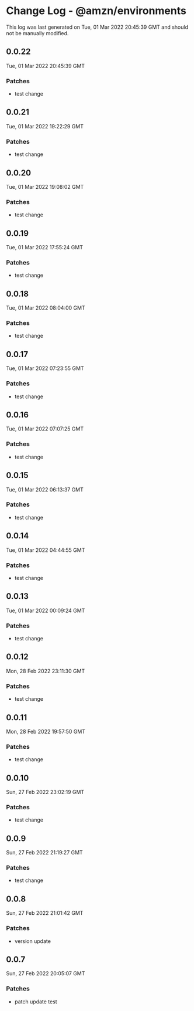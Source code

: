 # Change Log - @amzn/environments

This log was last generated on Tue, 01 Mar 2022 20:45:39 GMT and should not be manually modified.

## 0.0.22
Tue, 01 Mar 2022 20:45:39 GMT

### Patches

- test change

## 0.0.21
Tue, 01 Mar 2022 19:22:29 GMT

### Patches

- test change

## 0.0.20
Tue, 01 Mar 2022 19:08:02 GMT

### Patches

- test change

## 0.0.19
Tue, 01 Mar 2022 17:55:24 GMT

### Patches

- test change

## 0.0.18
Tue, 01 Mar 2022 08:04:00 GMT

### Patches

- test change

## 0.0.17
Tue, 01 Mar 2022 07:23:55 GMT

### Patches

- test change

## 0.0.16
Tue, 01 Mar 2022 07:07:25 GMT

### Patches

- test change

## 0.0.15
Tue, 01 Mar 2022 06:13:37 GMT

### Patches

- test change

## 0.0.14
Tue, 01 Mar 2022 04:44:55 GMT

### Patches

- test change

## 0.0.13
Tue, 01 Mar 2022 00:09:24 GMT

### Patches

- test change

## 0.0.12
Mon, 28 Feb 2022 23:11:30 GMT

### Patches

- test change

## 0.0.11
Mon, 28 Feb 2022 19:57:50 GMT

### Patches

- test change

## 0.0.10
Sun, 27 Feb 2022 23:02:19 GMT

### Patches

- test change

## 0.0.9
Sun, 27 Feb 2022 21:19:27 GMT

### Patches

- test change

## 0.0.8
Sun, 27 Feb 2022 21:01:42 GMT

### Patches

- version update

## 0.0.7
Sun, 27 Feb 2022 20:05:07 GMT

### Patches

- patch update test

